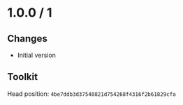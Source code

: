 # 1.0.0 / 1

## Changes

- Initial version

## Toolkit

Head position: `4be7ddb3d37540821d754268f4316f2b61829cfa`


